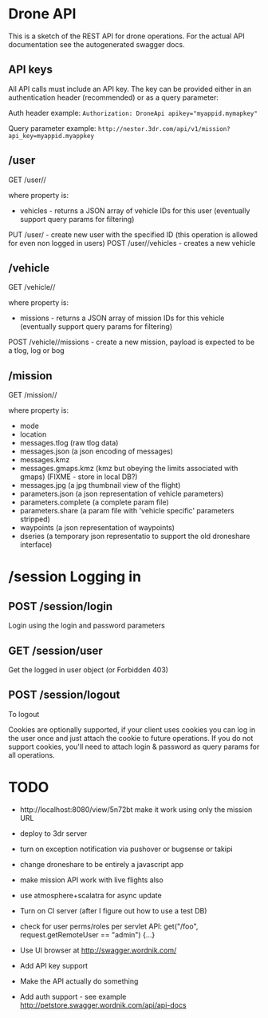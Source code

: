 
# Drone API

This is a sketch of the REST API for drone operations.  For the actual API documentation see the autogenerated swagger docs.

## API keys

All API calls must include an API key.  The key can be provided either in an authentication header (recommended) or as a query parameter:

Auth header example:
`
Authorization: DroneApi apikey="myappid.mymapkey"
`

Query parameter example:
`
http://nestor.3dr.com/api/v1/mission?api_key=myappid.myappkey
`

## /user

GET /user/<id>/<property>

where property is:
* vehicles - returns a JSON array of vehicle IDs for this user (eventually support query params for filtering)

PUT /user/<id> - create new user with the specified ID (this operation is allowed for even non logged in users)
POST /user/<id>/vehicles - creates a new vehicle

## /vehicle

GET /vehicle/<id>/<property>

where property is:
* missions - returns a JSON array of mission IDs for this vehicle (eventually support query params for filtering)

POST /vehicle/<id>/missions - create a new mission, payload is expected to be a tlog, log or bog

## /mission

GET /mission/<id>/<property>

where property is:
* mode
* location
* messages.tlog (raw tlog data)
* messages.json (a json encoding of messages)
* messages.kmz
* messages.gmaps.kmz (kmz but obeying the limits associated with gmaps) (FIXME - store in local DB?)
* messages.jpg (a jpg thumbnail view of the flight)
* parameters.json (a json representation of vehicle parameters)
* parameters.complete (a complete param file)
* parameters.share (a param file with 'vehicle specific' parameters stripped)
* waypoints (a json representation of waypoints)
* dseries (a temporary json representatio to support the old droneshare interface)

# /session Logging in

## POST /session/login
Login using the login and password parameters

## GET /session/user
Get the logged in user object (or Forbidden 403)

## POST /session/logout
To logout

Cookies are optionally supported, if your client uses cookies you can log in the user once and just attach the cookie to future operations.
If you do not support cookies, you'll need to attach login & password as query params for all operations.

# TODO

* http://localhost:8080/view/5n72bt make it work using only the mission URL
* deploy to 3dr server
* turn on exception notification via pushover or bugsense or takipi
* change droneshare to be entirely a javascript app
* make mission API work with live flights also
* use atmosphere+scalatra for async update
* Turn on CI server (after I figure out how to use a test DB)

* check for user perms/roles per servlet API: get("/foo", request.getRemoteUser == "admin") {...}

* Use UI browser at http://swagger.wordnik.com/
* Add API key support
* Make the API actually do something
* Add auth support - see example http://petstore.swagger.wordnik.com/api/api-docs
